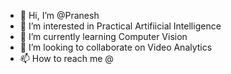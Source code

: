 - 👋 Hi, I’m @Pranesh
- 👀 I’m interested in Practical Artifiicial Intelligence
- 🌱 I’m currently learning Computer Vision
- 💞️ I’m looking to collaborate on Video Analytics
- 📫 How to reach me @

<!---
ragunathanpr/ragunathanpr is a ✨ special ✨ repository because its `README.md` (this file) appears on your GitHub profile.
You can click the Preview link to take a look at your changes.
--->
